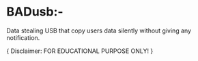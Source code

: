 # BADusb:-
Data stealing USB that copy users data silently without giving any notification.


{
Disclaimer: FOR EDUCATIONAL PURPOSE ONLY! 
}
